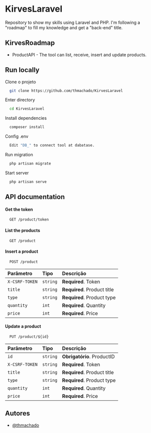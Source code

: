 
# KirvesLaravel

Repository to show my skills using Laravel and PHP. I'm following a "roadmap" to fill my knowledge and get a "back-end" title.


## KirvesRoadmap

- ProductAPI - The tool can list, receive, insert and update products.


## Run locally

Clone o projeto

```bash
  git clone https://github.com/thmachado/KirvesLaravel
```

Enter directory

```bash
  cd KirvesLaravel
```

Install dependencies

```bash
  composer install
```

Config .env

```bash
  Edit "DB_" to connect tool at dabatase.
```

Run migration

```bash
  php artisan migrate
```

Start server

```bash
  php artisan serve
```


## API documentation

#### Get the token

```http
  GET /product/token
```

#### List the products

```http
  GET /product
```

#### Insert a product

```http
  POST /product
```

| Parâmetro   | Tipo       | Descrição                           |
| :---------- | :--------- | :---------------------------------- |
| `X-CSRF-TOKEN` | `string` | **Required**. Token |
| `title` | `string` | **Required**. Product title |
| `type` | `string` | **Required**. Product type |
| `quantity` | `int` | **Required**. Quantity |
| `price` | `int` | **Required**. Price |


#### Update a product

```http
  PUT /product/${id}
```

| Parâmetro   | Tipo       | Descrição                                   |
| :---------- | :--------- | :------------------------------------------ |
| `id`      | `string` | **Obrigatório**. ProductID |
| `X-CSRF-TOKEN` | `string` | **Required**. Token |
| `title` | `string` | **Required**. Product title |
| `type` | `string` | **Required**. Product type |
| `quantity` | `int` | **Required**. Quantity |
| `price` | `int` | **Required**. Price |

## Autores

- [@thmachado](https://www.github.com/thmachado)

